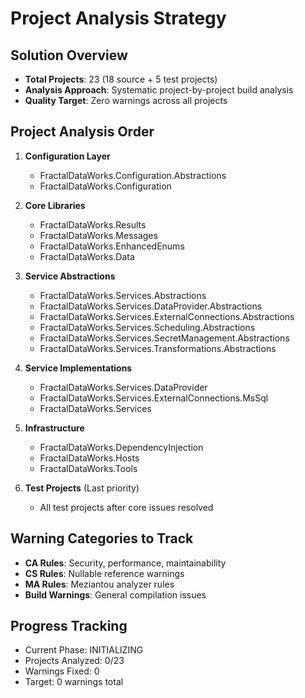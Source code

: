 # Project Analysis Strategy

## Solution Overview
- **Total Projects**: 23 (18 source + 5 test projects)
- **Analysis Approach**: Systematic project-by-project build analysis
- **Quality Target**: Zero warnings across all projects

## Project Analysis Order
1. **Configuration Layer**
   - FractalDataWorks.Configuration.Abstractions
   - FractalDataWorks.Configuration

2. **Core Libraries**
   - FractalDataWorks.Results
   - FractalDataWorks.Messages
   - FractalDataWorks.EnhancedEnums
   - FractalDataWorks.Data

3. **Service Abstractions**
   - FractalDataWorks.Services.Abstractions
   - FractalDataWorks.Services.DataProvider.Abstractions
   - FractalDataWorks.Services.ExternalConnections.Abstractions
   - FractalDataWorks.Services.Scheduling.Abstractions
   - FractalDataWorks.Services.SecretManagement.Abstractions
   - FractalDataWorks.Services.Transformations.Abstractions

4. **Service Implementations**
   - FractalDataWorks.Services.DataProvider
   - FractalDataWorks.Services.ExternalConnections.MsSql
   - FractalDataWorks.Services

5. **Infrastructure**
   - FractalDataWorks.DependencyInjection
   - FractalDataWorks.Hosts
   - FractalDataWorks.Tools

6. **Test Projects** (Last priority)
   - All test projects after core issues resolved

## Warning Categories to Track
- **CA Rules**: Security, performance, maintainability
- **CS Rules**: Nullable reference warnings
- **MA Rules**: Meziantou analyzer rules
- **Build Warnings**: General compilation issues

## Progress Tracking
- Current Phase: INITIALIZING
- Projects Analyzed: 0/23
- Warnings Fixed: 0
- Target: 0 warnings total
